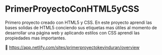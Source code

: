 # PrimerProyectoConHTML5yCSS

Primero proyecto creado con HTML5 y CSS.
En este proyecto aprendí las bases solidas de HTML5 conciendo sus etiquetas mas útiles al momento de desarrollar una página web y aplicando estilos con CSS aprendí las propiedades mas importantes. 

🔗 https://app.netlify.com/sites/primerproyectokevinduran/overview


